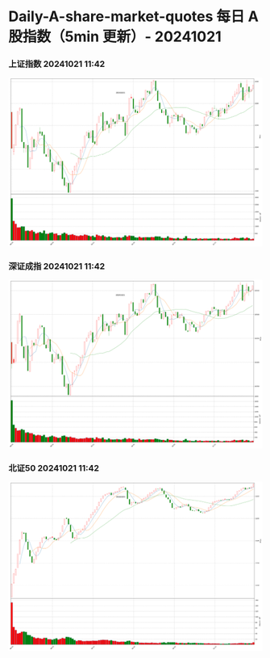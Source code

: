 
# Daily-A-share-market-quotes 每日 A 股指数（5min 更新）- 20241021

### 上证指数 20241021 11:42
![](./fig/2024/10/20241021-sh000001.png)

### 深证成指 20241021 11:42
![](./fig/2024/10/20241021-sz399001.png)

### 北证50 20241021 11:42
![](./fig/2024/10/20241021-bj899050.png)
